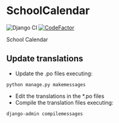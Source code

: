 # SchoolCalendar
![Django CI](https://github.com/DHZ-calendar/SchoolCalendar/workflows/Django%20CI/badge.svg)
[![CodeFactor](https://www.codefactor.io/repository/github/dhz-calendar/schoolcalendar/badge)](https://www.codefactor.io/repository/github/dhz-calendar/schoolcalendar)

School Calendar

## Update translations
- Update the .po files executing:
```
python manage.py makemessages
```
- Edit the translations in the *.po files 
- Compile the translation files executing:
```
django-admin compilemessages
```